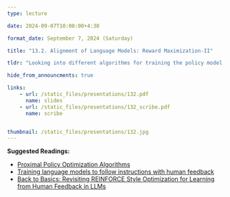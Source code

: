 ```yaml
---
type: lecture

date: 2024-09-07T10:00:00+4:30

format_date: September 7, 2024 (Saturday)

title: "13.2. Alignment of Language Models: Reward Maximization-II"

tldr: "Looking into different algorithms for training the policy model, which is the LLM, to maximize the reward &ndash; REINFORCE, PPO."

hide_from_announcments: true

links: 
    - url: /static_files/presentations/132.pdf
      name: slides
    - url: /static_files/presentations/132_scribe.pdf
      name: scribe


thumbnail: /static_files/presentations/132.jpg
---
```

<!-- Other additional contents using markdown -->
**Suggested Readings:**
- [Proximal Policy Optimization Algorithms](https://arxiv.org/pdf/1707.06347)
- [Training language models to follow instructions with human feedback](https://proceedings.neurips.cc/paper_files/paper/2022/file/b1efde53be364a73914f58805a001731-Paper-Conference.pdf)
- [Back to Basics: Revisiting REINFORCE Style Optimization for Learning from Human Feedback in LLMs](https://arxiv.org/pdf/2402.14740)
